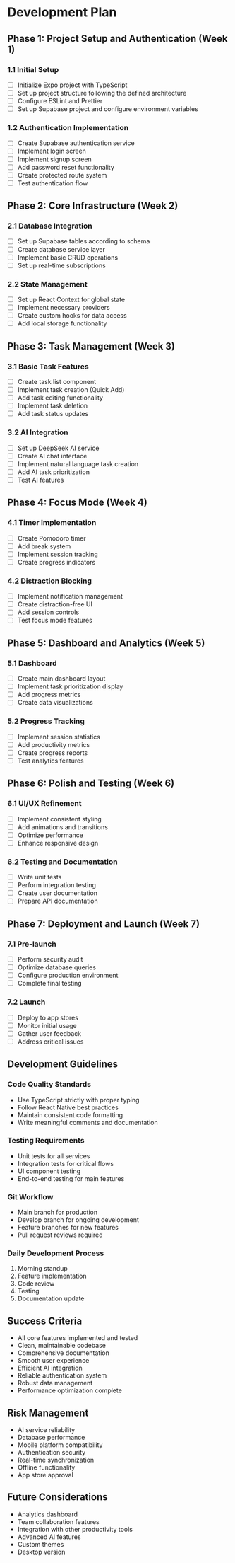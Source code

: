 # Development Plan

## Phase 1: Project Setup and Authentication (Week 1)
### 1.1 Initial Setup
- [ ] Initialize Expo project with TypeScript
- [ ] Set up project structure following the defined architecture
- [ ] Configure ESLint and Prettier
- [ ] Set up Supabase project and configure environment variables

### 1.2 Authentication Implementation
- [ ] Create Supabase authentication service
- [ ] Implement login screen
- [ ] Implement signup screen
- [ ] Add password reset functionality
- [ ] Create protected route system
- [ ] Test authentication flow

## Phase 2: Core Infrastructure (Week 2)
### 2.1 Database Integration
- [ ] Set up Supabase tables according to schema
- [ ] Create database service layer
- [ ] Implement basic CRUD operations
- [ ] Set up real-time subscriptions

### 2.2 State Management
- [ ] Set up React Context for global state
- [ ] Implement necessary providers
- [ ] Create custom hooks for data access
- [ ] Add local storage functionality

## Phase 3: Task Management (Week 3)
### 3.1 Basic Task Features
- [ ] Create task list component
- [ ] Implement task creation (Quick Add)
- [ ] Add task editing functionality
- [ ] Implement task deletion
- [ ] Add task status updates

### 3.2 AI Integration
- [ ] Set up DeepSeek AI service
- [ ] Create AI chat interface
- [ ] Implement natural language task creation
- [ ] Add AI task prioritization
- [ ] Test AI features

## Phase 4: Focus Mode (Week 4)
### 4.1 Timer Implementation
- [ ] Create Pomodoro timer
- [ ] Add break system
- [ ] Implement session tracking
- [ ] Create progress indicators

### 4.2 Distraction Blocking
- [ ] Implement notification management
- [ ] Create distraction-free UI
- [ ] Add session controls
- [ ] Test focus mode features

## Phase 5: Dashboard and Analytics (Week 5)
### 5.1 Dashboard
- [ ] Create main dashboard layout
- [ ] Implement task prioritization display
- [ ] Add progress metrics
- [ ] Create data visualizations

### 5.2 Progress Tracking
- [ ] Implement session statistics
- [ ] Add productivity metrics
- [ ] Create progress reports
- [ ] Test analytics features

## Phase 6: Polish and Testing (Week 6)
### 6.1 UI/UX Refinement
- [ ] Implement consistent styling
- [ ] Add animations and transitions
- [ ] Optimize performance
- [ ] Enhance responsive design

### 6.2 Testing and Documentation
- [ ] Write unit tests
- [ ] Perform integration testing
- [ ] Create user documentation
- [ ] Prepare API documentation

## Phase 7: Deployment and Launch (Week 7)
### 7.1 Pre-launch
- [ ] Perform security audit
- [ ] Optimize database queries
- [ ] Configure production environment
- [ ] Complete final testing

### 7.2 Launch
- [ ] Deploy to app stores
- [ ] Monitor initial usage
- [ ] Gather user feedback
- [ ] Address critical issues

## Development Guidelines

### Code Quality Standards
- Use TypeScript strictly with proper typing
- Follow React Native best practices
- Maintain consistent code formatting
- Write meaningful comments and documentation

### Testing Requirements
- Unit tests for all services
- Integration tests for critical flows
- UI component testing
- End-to-end testing for main features

### Git Workflow
- Main branch for production
- Develop branch for ongoing development
- Feature branches for new features
- Pull request reviews required

### Daily Development Process
1. Morning standup
2. Feature implementation
3. Code review
4. Testing
5. Documentation update

## Success Criteria
- All core features implemented and tested
- Clean, maintainable codebase
- Comprehensive documentation
- Smooth user experience
- Efficient AI integration
- Reliable authentication system
- Robust data management
- Performance optimization complete

## Risk Management
- AI service reliability
- Database performance
- Mobile platform compatibility
- Authentication security
- Real-time synchronization
- Offline functionality
- App store approval

## Future Considerations
- Analytics dashboard
- Team collaboration features
- Integration with other productivity tools
- Advanced AI features
- Custom themes
- Desktop version 